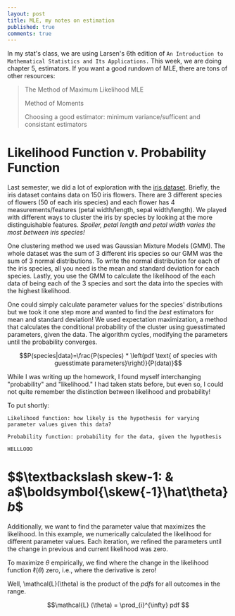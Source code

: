 ```yaml
---
layout: post
title: MLE, my notes on estimation
published: true
comments: true
---
```


In my stat's class, we are using Larsen's 6th edition of `An Introduction to Mathematical Statistics and Its Applications.` This week, we are doing chapter 5, estimators. If you want a good rundown of MLE, there are tons of other resources:

> The Method of Maximum Likelihood MLE
> 
> Method of Moments
> 
> Choosing a good estimator: minimum variance/sufficent and consistant estimators

# Likelihood Function v. Probability Function
Last semester, we did a lot of exploration with the [iris dataset](https://www.kaggle.com/datasets/uciml/iris). Briefly, the iris dataset contains data on 150 iris flowers. There are 3 different species of flowers (50 of each iris species) and each flower has 4 measurements/features (petal width/length, sepal width/length). We played with different ways to cluster the iris by species by looking at the more distinguishable features. *Spoiler, petal length and petal width varies the most between iris species!*

One clustering method we used was Gaussian Mixture Models (GMM). The whole dataset was the sum of 3 different iris species so our GMM was the sum of 3 normal distributions. To write the normal distribution for each of the iris species, all you need is the mean and standard deviation for each species. Lastly, you use the GMM to calculate the likelihood of the each data of being each of the 3 species and sort the data into the species with the highest likelihood.

One could simply calculate parameter values for the species' distributions but we took it one step more and wanted to find the *best* estimators for mean and standard deviation! We used expectation maximization, a method that calculates the conditional probability of the cluster using guesstimated parameters, given the data. The algorithm cycles, modifying the parameters until the probability converges.

$$P(species|data)=\frac{P(species) * \left(pdf \text{ of species with guesstimate parameters}\right)}{P(data)}$$

While I was writing up the homework, I found myself interchanging "probability" and "likelihood." I had taken stats before, but even so, I could not quite remember the distinction between likelihood and probability!

To put shortly:

`Likelihood function: how likely is the hypothesis for varying parameter values given this data?`

`Probability function: probability for the data, given the hypothesis`

```
HELLLOOO
```
# $$\textbackslash skew-1:   & a$\boldsymbol{\skew{-1}\hat\theta}$b$$
Additionally, we want to find the parameter value that maximizes the likelihood. In this example, we numerically calculated the likelihood for different parameter values. Each iteration, we refined the parameters until the change in previous and current likelihood was zero.

To maximize $\theta$ empirically, we find where the change in the likelihood function $\ell(\theta)$ zero, i.e., where the derivative is zero!

Well, \mathcal{L}(\theta) is the product of the $pdf$s for all outcomes in the range. 

$$\mathcal{L} (\theta) = \prod_{i}^{\infty} pdf $$


